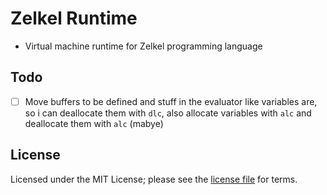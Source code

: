 # Zelkel Runtime
- Virtual machine runtime for Zelkel programming language

## Todo
- [ ] Move buffers to be defined and stuff in the evaluator like variables are, so i can deallocate them with `dlc`, also allocate variables with `alc` and deallocate them with `alc` (mabye)

## License
Licensed under the MIT License; please see the [license file](LICENSE.md) for terms.
